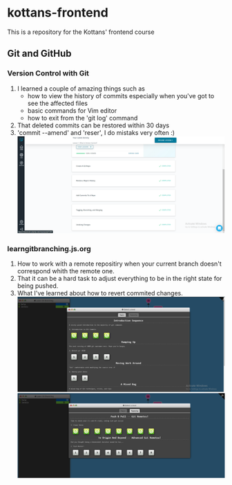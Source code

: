 # kottans-frontend
This is a repository for the Kottans' frontend course
## Git and GitHub
### Version Control with Git
1. I learned a couple of amazing things such as
   - how to view the history of commits especially when you've got to see the affected files
   - basic commands for Vim editor
   - how to exit from the 'git log' command
2. That deleted commits can be restored within 30 days
3. 'commit --amend' and 'reser', I do mistaks very often :)
![alt text](https://github.com/IGrynenko/kottans-frontend/blob/main/git_and_github/version_control_with_git.png "Version Control with Git")
### learngitbranching.js.org
1. How to work with a remote repositiry when your current branch doesn't correspond whith the remote one.
2. That it can be a hard task to adjust everything to be in the right state for being pushed.
3. What I've learned about how to revert commited changes.
![alt text](https://github.com/IGrynenko/kottans-frontend/blob/main/git_and_github/learngitbranching_intro_sequence.png?raw=true "Main: Introduction Sequence")
![alt text](https://github.com/IGrynenko/kottans-frontend/blob/main/git_and_github/learngitbranching_push_and_pull.png?raw=true "Remote: Push & Pull -- Git Remotes")
